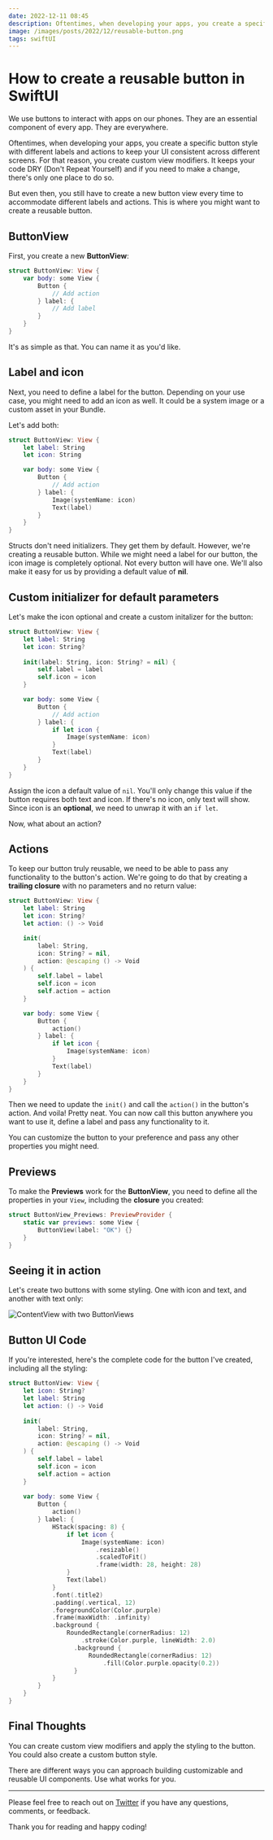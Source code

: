 ```yaml
---
date: 2022-12-11 08:45
description: Oftentimes, when developing your apps, you create a specific button style with different labels and actions to keep your UI consistent across different screens. You'll learn how to create a button view you can reuse across your app instead of having to create a new one every time.
image: /images/posts/2022/12/reusable-button.png
tags: swiftUI
---
```


# How to create a reusable button in SwiftUI

We use buttons to interact with apps on our phones. They are an essential component of every app. They are everywhere. 

Oftentimes, when developing your apps, you create a specific button style with different labels and actions to keep your UI consistent across different screens. For that reason, you create custom view modifiers. It keeps your code DRY (Don't Repeat Yourself) and if you need to make a change, there's only one place to do so. 

But even then, you still have to create a new button view every time to accommodate different labels and actions. This is where you might want to create a reusable button.

## ButtonView

First, you create a new **ButtonView**:

```swift
struct ButtonView: View {
    var body: some View {
        Button {
            // Add action
        } label: {
            // Add label
        }
    }
}
```

It's as simple as that. You can name it as you'd like.

## Label and icon

Next, you need to define a label for the button. Depending on your use case, you might need to add an icon as well. It could be a system image or a custom asset in your Bundle.

Let's add both:

```swift
struct ButtonView: View {
    let label: String
    let icon: String

    var body: some View {
        Button {
            // Add action
        } label: {
            Image(systemName: icon)
            Text(label)
        }
    }
}
```

Structs don't need initializers. They get them by default. However, we're creating a reusable button. While we might need a label for our button, the icon image is completely optional. Not every button will have one. We'll also make it easy for us by providing a default value of **nil**.

## Custom initializer for default parameters

Let's make the icon optional and create a custom initalizer for the button:

```swift
struct ButtonView: View {
    let label: String
    let icon: String?
    
    init(label: String, icon: String? = nil) {
        self.label = label
        self.icon = icon
    }

    var body: some View {
        Button {
            // Add action
        } label: {
            if let icon {
                Image(systemName: icon)
            }
            Text(label)
        }
    }
}
```

Assign the icon a default value of `nil`. You'll only change this value if the button requires both text and icon. If there's no icon, only text will show. Since icon is an **optional**, we need to unwrap it with an `if let`.

Now, what about an action?

## Actions

To keep our button truly reusable, we need to be able to pass any functionality to the button's action. We're going to do that by creating a **trailing closure** with no parameters and no return value:

```swift
struct ButtonView: View {
    let label: String
    let icon: String?
    let action: () -> Void

    init(
        label: String,
        icon: String? = nil,
        action: @escaping () -> Void
    ) {
        self.label = label
        self.icon = icon
        self.action = action
    }

    var body: some View {
        Button {
            action()
        } label: {
            if let icon {
                Image(systemName: icon)
            }
            Text(label)
        }
    }
}
```

Then we need to update the `init()` and call the `action()` in the button's action. And voila! Pretty neat. You can now call this button anywhere you want to use it, define a label and pass any functionality to it.

You can customize the button to your preference and pass any other properties you might need.

## Previews

To make the **Previews** work for the **ButtonView**, you need to define all the properties in your `View`, including the **closure** you created:

```swift
struct ButtonView_Previews: PreviewProvider {
    static var previews: some View {
        ButtonView(label: "OK") {}
    }
}
```

## Seeing it in action

Let's create two buttons with some styling. One with icon and text, and another with text only:

![ContentView with two ButtonViews](/images/posts/2022/12/reusable-button1.png "ContentView with two ButtonViews")

## Button UI Code

If you're interested, here's the complete code for the button I've created, including all the styling:

```swift
struct ButtonView: View {
    let icon: String?
    let label: String
    let action: () -> Void
    
    init(
        label: String,
        icon: String? = nil,
        action: @escaping () -> Void
    ) {
        self.label = label
        self.icon = icon
        self.action = action
    }
    
    var body: some View {
        Button {
            action()
        } label: {
            HStack(spacing: 8) {
                if let icon {
                    Image(systemName: icon)
                        .resizable()
                        .scaledToFit()
                        .frame(width: 28, height: 28)
                }
                Text(label)
            }
            .font(.title2)
            .padding(.vertical, 12)
            .foregroundColor(Color.purple)
            .frame(maxWidth: .infinity)
            .background {
                RoundedRectangle(cornerRadius: 12)
                    .stroke(Color.purple, lineWidth: 2.0)
                  .background {
                      RoundedRectangle(cornerRadius: 12)
                          .fill(Color.purple.opacity(0.2))
                  }
            }
        }
    }
}
```

## Final Thoughts

You can create custom view modifiers and apply the styling to the button. You could also create a custom button style. 

There are different ways you can approach building customizable and reusable UI components. Use what works for you.

***

Please feel free to reach out on [Twitter](https://twitter.com/dvrzan) if you have any questions, comments, or feedback.

Thank you for reading and happy coding!
